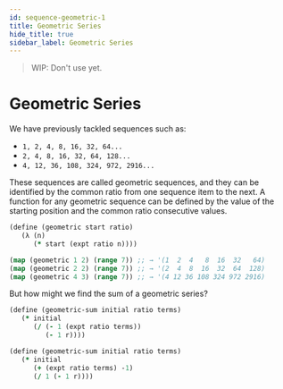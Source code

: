 ```yaml
---
id: sequence-geometric-1
title: Geometric Series
hide_title: true
sidebar_label: Geometric Series
---
```


> WIP: Don't use yet.

# Geometric Series

We have previously tackled sequences such as:

 * `1, 2, 4, 8, 16, 32, 64...`
 * `2, 4, 8, 16, 32, 64, 128...`
 * `4, 12, 36, 108, 324, 972, 2916...`

These sequences are called geometric sequences, and they can be identified by
the common ratio from one sequence item to the next. A function for any 
geometric sequence can be defined by the value of the starting position and the 
common ratio consecutive values.

``` clojure
(define (geometric start ratio)
   (λ (n) 
      (* start (expt ratio n))))

(map (geometric 1 2) (range 7)) ;; → '(1  2  4   8  16  32   64)
(map (geometric 2 2) (range 7)) ;; → '(2  4  8  16  32  64  128)
(map (geometric 4 3) (range 7)) ;; → '(4 12 36 108 324 972 2916)
```

But how might we find the sum of a geometric series?

``` clojure
(define (geometric-sum initial ratio terms)
   (* initial 
      (/ (- 1 (expt ratio terms)) 
         (- 1 r))))

(define (geometric-sum initial ratio terms)
   (* initial 
      (+ (expt ratio terms) -1) 
      (/ 1 (- 1 r))))
```
